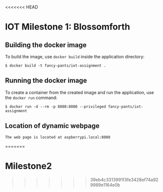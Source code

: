<<<<<<< HEAD
# IOT Milestone 1: Blossomforth

## Building the docker image

To build the image, use `docker build` inside the application directory:

```
$ docker build -t fancy-pants/iot-assignment .
```

## Running the docker image

To create a container from the created image and run the application, use the
`docker run` command:

```
$ docker run -d --rm -p 8080:8080 --privileged fancy-pants/iot-assignment
```

## Location of dynamic webpage

```
The web page is located at aspberrypi.local:8080
```
=======
# Milestone2
>>>>>>> 39eb4c3313991f3fe3428ef74a929989e1164e0b


